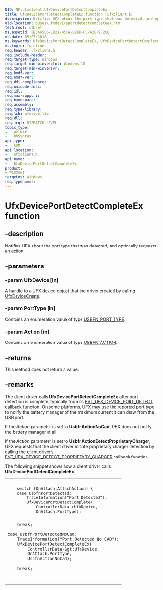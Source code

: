 ```yaml
---
UID: NF:ufxclient.UfxDevicePortDetectCompleteEx
title: UfxDevicePortDetectCompleteEx function (ufxclient.h)
description: Notifies UFX about the port type that was detected, and optionally requests an action.
old-location: buses\ufxdeviceportdetectcompleteex.htm
tech.root: usbref
ms.assetid: EB3A65B5-EB21-45CA-B26D-F57A28F9F2CB
ms.date: 05/07/2018
ms.keywords: UfxDevicePortDetectCompleteEx, UfxDevicePortDetectCompleteEx method [Buses], buses.ufxdeviceportdetectcompleteex, ufxclient/UfxDevicePortDetectCompleteEx
ms.topic: function
req.header: ufxclient.h
req.include-header: 
req.target-type: Windows
req.target-min-winverclnt: Windows 10
req.target-min-winversvr: 
req.kmdf-ver: 
req.umdf-ver: 
req.ddi-compliance: 
req.unicode-ansi: 
req.idl: 
req.max-support: 
req.namespace: 
req.assembly: 
req.type-library: 
req.lib: ufxstub.lib
req.dll: 
req.irql: DISPATCH_LEVEL
topic_type:
-	APIRef
-	kbSyntax
api_type:
-	COM
api_location:
-	ufxclient.h
api_name:
-	UfxDevicePortDetectCompleteEx
product:
- Windows
targetos: Windows
req.typenames: 
---
```


# UfxDevicePortDetectCompleteEx function


## -description


Notifies UFX about the port type that was detected, and optionally requests an action.


## -parameters




### -param UfxDevice [in]

A handle to a UFX device object that the driver created by calling <a href="https://msdn.microsoft.com/library/windows/hardware/mt187951">UfxDeviceCreate</a>.


### -param PortType [in]

Contains an enumeration value of type <a href="https://msdn.microsoft.com/library/windows/hardware/mt188004">USBFN_PORT_TYPE</a>.


### -param Action [in]

Contains an enumeration value of type <a href="https://msdn.microsoft.com/library/windows/hardware/mt187984">USBFN_ACTION</a>.


## -returns



This method does not return a value.




## -remarks



The client driver calls <b>UfxDevicePortDetectCompleteEx</b> after port detection is complete, typically from its <a href="https://msdn.microsoft.com/library/windows/hardware/mt187855">EVT_UFX_DEVICE_PORT_DETECT</a> callback function. On some platforms, UFX may use the reported port type to notify the battery manager of the maximum current it can draw from the USB port.

  
If the <i>Action</i> parameter is set to <b>UsbfnActionNoCad</b>, UFX does not notify the battery manager at all.


If the <i>Action</i> parameter is set to <b>UsbfnActionDetectProprietaryCharger</b>, UFX requests that the client driver initiate proprietary charger detection by calling the client driver’s <a href="https://msdn.microsoft.com/library/windows/hardware/mt187850">EVT_UFX_DEVICE_DETECT_PROPRIETARY_CHARGER</a> callback function.


The following snippet shows how a client driver calls <b>UfxDevicePortDetectCompleteEx</b>.

<div class="code"><span codelanguage=""><table>
<tr>
<th></th>
</tr>
<tr>
<td>
<pre>    switch (OnAttach.AttachAction) {
    case UsbfnPortDetected:
        TraceInformation("Port Detected");
        UfxDevicePortDetectComplete(
            ControllerData-&gt;UfxDevice,
            OnAttach.PortType);

        break;

    case UsbfnPortDetectedNoCad:
        TraceInformation("Port Detected No CAD");
        UfxDevicePortDetectCompleteEx(
            ControllerData-&gt;UfxDevice,
            OnAttach.PortType,
            UsbfnActionNoCad);

        break;

</pre>
</td>
</tr>
</table></span></div>


